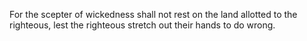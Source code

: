 For the scepter of wickedness shall not rest on the land allotted to the righteous, lest the righteous stretch out their hands to do wrong.
